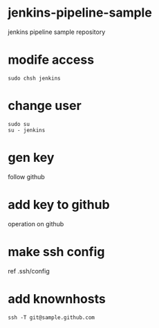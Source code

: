 # jenkins-pipeline-sample
jenkins pipeline sample repository


# modife access 

 ```
 sudo chsh jenkins
 ```

 # change user

 ```
 sudo su
 su - jenkins
 ```


 # gen key

 follow github


 # add key to github

operation on github


# make ssh config

ref .ssh/config

# add knownhosts

```
ssh -T git@sample.github.com
```

